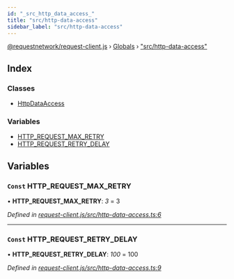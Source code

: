 ```yaml
---
id: "_src_http_data_access_"
title: "src/http-data-access"
sidebar_label: "src/http-data-access"
---
```


[@requestnetwork/request-client.js](../index.md) › [Globals](../globals.md) › ["src/http-data-access"](_src_http_data_access_.md)

## Index

### Classes

* [HttpDataAccess](../classes/_src_http_data_access_.httpdataaccess.md)

### Variables

* [HTTP_REQUEST_MAX_RETRY](_src_http_data_access_.md#const-http_request_max_retry)
* [HTTP_REQUEST_RETRY_DELAY](_src_http_data_access_.md#const-http_request_retry_delay)

## Variables

### `Const` HTTP_REQUEST_MAX_RETRY

• **HTTP_REQUEST_MAX_RETRY**: *3* = 3

*Defined in [request-client.js/src/http-data-access.ts:6](https://github.com/requestNetwork/requestNetwork/blob/15fb307e/packages/request-client.js/src/http-data-access.ts#L6)*

___

### `Const` HTTP_REQUEST_RETRY_DELAY

• **HTTP_REQUEST_RETRY_DELAY**: *100* = 100

*Defined in [request-client.js/src/http-data-access.ts:9](https://github.com/requestNetwork/requestNetwork/blob/15fb307e/packages/request-client.js/src/http-data-access.ts#L9)*
